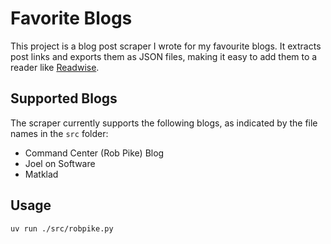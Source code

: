 # Favorite Blogs

This project is a blog post scraper I wrote for my favourite blogs. It extracts post links and exports them as JSON files, making it easy to add them to a reader like [Readwise](https://readwise.io/).

## Supported Blogs

The scraper currently supports the following blogs, as indicated by the file names in the `src` folder:

- Command Center (Rob Pike) Blog
- Joel on Software
- Matklad

## Usage

```
uv run ./src/robpike.py
```
